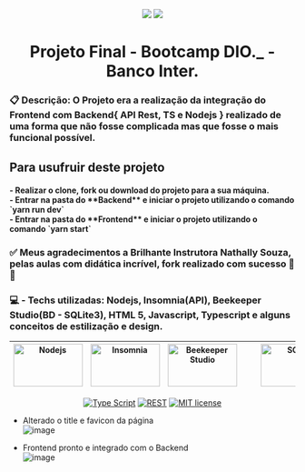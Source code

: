 <span align="center">

 <img src = "https://hermes.digitalinnovation.one/assets/diome/logo.svg" width="300"> <img src = "https://user-images.githubusercontent.com/70491871/153487496-5585160a-f5f5-4108-b89a-b25e0de8bdc9.png" width="250"> 

</span>

<span align="center">
<h1>Projeto Final - Bootcamp DIO._ - Banco Inter.</h1> 
</span>

 <h3>📋 Descrição: O Projeto era a realização da integração do Frontend com Backend{ API Rest, TS e Nodejs } realizado de uma forma que não fosse complicada mas que fosse o mais funcional possível.</h3>

## Para usufruir deste projeto
<h4> 
- Realizar o clone, fork ou download do projeto para a sua máquina.<br />
<!-- BACKEND -->
- Entrar na pasta do **Backend** e iniciar o projeto utilizando o comando `yarn run dev`<br />
<!-- FRONTEND  -->
- Entrar na pasta do **Frontend** e iniciar o projeto utilizando o comando `yarn start`<br />

</h4>

<h3> ✅ Meus agradecimentos a Brilhante Instrutora Nathally Souza, pelas aulas com didática incrível, fork realizado com sucesso 👏👏</h3>

### **💻 - Techs utilizadas: Nodejs, Insomnia(API), Beekeeper Studio(BD - SQLite3), HTML 5, Javascript, Typescript e alguns conceitos de estilização e design.**

| <img src = "https://nodejs.org/static/images/logo.svg" title="Nodejs" width="122" height="75"> | <img src = "https://insomnia.rest/images/insomnia-logo.svg" title="Insomnia" width="122" height="75"> | <img src = "https://docs.beekeeperstudio.io/bk-logo-yellow-icon.svg" title="Beekeeper Studio" width="122" height="75"> | <img src = "https://raw.githubusercontent.com/devicons/devicon/master/icons/html5/html5-original.svg" title="HTML5" width="122" height="75"> | <img src = "https://raw.githubusercontent.com/devicons/devicon/master/icons/javascript/javascript-original.svg" title="Javascript" width="122" height="75"> | <img src = "https://www.sqlite.org/images/sqlite370_banner.gif" title="SQLite" width="122" height="75"> | <img src = "https://raw.githubusercontent.com/devicons/devicon/master/icons/typescript/typescript-original.svg" title="Typescript" width="122" height="75"> | <img src = "https://raw.githubusercontent.com/devicons/devicon/master/icons/react/react-original.svg" title="React" width="122" height="75"> | 
|---|---|---|---|---|---|---|---|


<span align="center">
  
[![Type Script](https://img.shields.io/badge/Language-TypeScript-blue.svg)]()
[![REST](https://img.shields.io/badge/API-REST-green.svg)]()
[![MIT license](https://img.shields.io/badge/License-MIT-blue.svg)](https://lbesson.mit-license.org/)
  
</span>

- Alterado o title e favicon da página<br />
![image](https://user-images.githubusercontent.com/70491871/153477425-580d4a7f-fd8f-48a8-b4a4-bb3dc8ca30a0.png)

- Frontend pronto e integrado com o Backend<br />
![image](https://user-images.githubusercontent.com/70491871/153477453-c7a4b3eb-a83c-4531-8d00-ec81c25b3eef.png)

